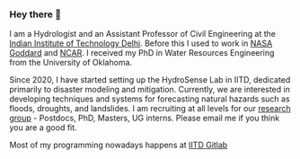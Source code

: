 ### Hey there 👋

I am a Hydrologist and an Assistant Professor of Civil Engineering at the [Indian Institute of Technology Delhi](iitd.ac.in/). Before this I used to work in [NASA Goddard](https://science.gsfc.nasa.gov/earth/hydrology/) and [NCAR](https://ncar.github.io/hydrology/). I received my PhD in Water Resources Engineering from the University of Oklahoma. 

Since 2020, I have started setting up the HydroSense Lab in IITD, dedicated primarily to disaster modeling and mitigation. Currently, we are interested in developing techniques and systems for forecasting natural hazards such as floods, droughts, and landslides. I am recruiting at all levels for our [research group](https://hydrosenselab.github.io/) - Postdocs, PhD, Masters, UG interns. Please email me if you think you are a good fit. 

Most of my programming nowadays happens at [IITD Gitlab](https://git.iitd.ac.in/)
